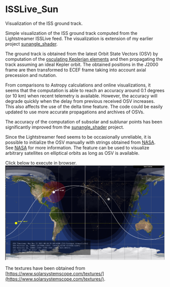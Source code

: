 # ISSLive_Sun

Visualization of the ISS ground track.

Simple visualization of the ISS ground track computed from the Lightstreamer ISSLive feed. 
The visualization is extension of my earlier project [sunangle_shader](https://github.com/vsr83/sunangle_shader). 

The ground track is obtained from the latest Orbit State Vectors (OSV) by computation of the [osculating Keplerian elements](https://github.com/vsr83/Osculating/blob/main/derivation.pdf) and then propagating the track assuming an ideal Kepler orbit. The obtained positions in the J2000 frame are then transformed to ECEF frame taking into account axial precession and nutation.

From comparisons to Astropy calculations and online visualizations, it seems that the computation is able to reach an accuracy around 0.1 degrees (or 10 km) when recent  telemetry is available. However, the accuracy will degrade quickly when the delay from previous received OSV increases. This also affects the use of the delta time feature. The code could be easily updated to use more accurate propagations and archives of OSVs.

The accuracy of the computation of subsolar and sublunar points has been significantly improved from the [sunangle_shader](https://github.com/vsr83/sunangle_shader) project.

Since the Lightstreamer feed seems to be occasionally unreliable, it is possible to initialize the OSV manually with strings obtained from 
[NASA](https://nasa-public-data.s3.amazonaws.com/iss-coords/current/ISS_OEM/ISS.OEM_J2K_EPH.txt). See [NASA](https://spotthestation.nasa.gov/trajectory_data.cfm) for more information. The feature can be used to visualize arbitrary satellites on elliptical orbits as long as OSV is available.

Click below to execute in browser.
[![Screenshot.](scrshot.png)](https://vsr83.github.io/ISSLive_Sun/)

The textures have been obtained from 
[https://www.solarsystemscope.com/textures/](https://www.solarsystemscope.com/textures/).